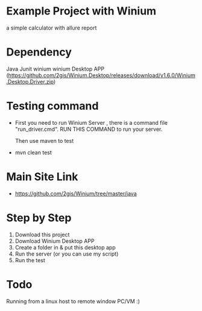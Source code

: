 # Example Project with Winium
a simple calculator with allure report

# Dependency 
Java 
Junit
winium
winium Desktop APP (https://github.com/2gis/Winium.Desktop/releases/download/v1.6.0/Winium.Desktop.Driver.zip)

# Testing command 

- First you need to run Winium Server , there is a command file "run_driver.cmd". 
  RUN THIS COMMAND to run your server. 
  
  Then use maven to test 

- mvn clean test 

# Main Site Link  

- https://github.com/2gis/Winium/tree/master/java

# Step by Step 
1. Download this project 
2. Download Winium Desktop APP 
3. Create a folder in & put this desktop app
3. Run the server (or you can use my script)
4. Run the test 

# Todo 
Running from a linux host to remote window PC/VM :) 